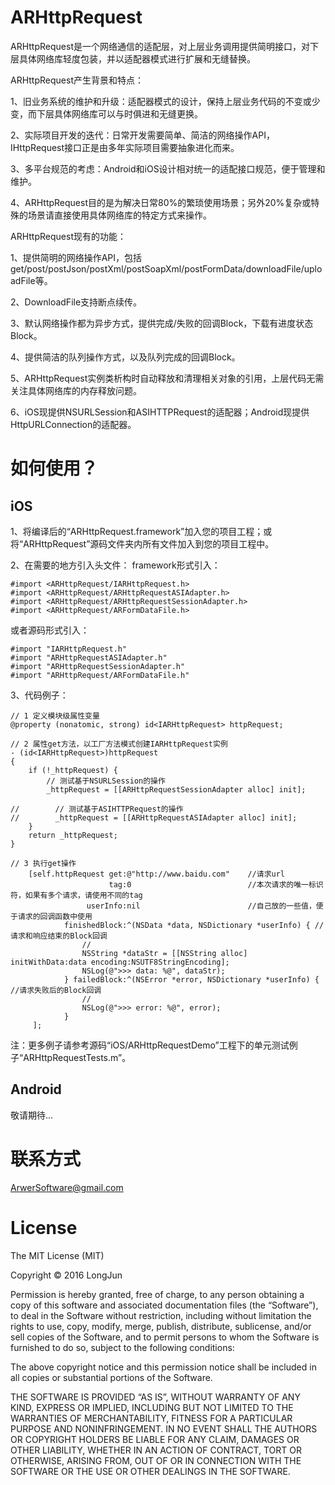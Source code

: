 ARHttpRequest
===========

ARHttpRequest是一个网络通信的适配层，对上层业务调用提供简明接口，对下层具体网络库轻度包装，并以适配器模式进行扩展和无缝替换。
  
ARHttpRequest产生背景和特点：

1、旧业务系统的维护和升级：适配器模式的设计，保持上层业务代码的不变或少变，而下层具体网络库可以与时俱进和无缝更换。

2、实际项目开发的迭代：日常开发需要简单、简洁的网络操作API，IHttpRequest接口正是由多年实际项目需要抽象进化而来。

3、多平台规范的考虑：Android和iOS设计相对统一的适配接口规范，便于管理和维护。

4、ARHttpRequest目的是为解决日常80%的繁琐使用场景；另外20%复杂或特殊的场景请直接使用具体网络库的特定方式来操作。
  
ARHttpRequest现有的功能：

1、提供简明的网络操作API，包括get/post/postJson/postXml/postSoapXml/postFormData/downloadFile/uploadFile等。

2、DownloadFile支持断点续传。

3、默认网络操作都为异步方式，提供完成/失败的回调Block，下载有进度状态Block。

4、提供简洁的队列操作方式，以及队列完成的回调Block。

5、ARHttpRequest实例类析构时自动释放和清理相关对象的引用，上层代码无需关注具体网络库的内存释放问题。

6、iOS现提供NSURLSession和ASIHTTPRequest的适配器；Android现提供HttpURLConnection的适配器。


如何使用？
========
iOS
---
1、将编译后的“ARHttpRequest.framework”加入您的项目工程；或将“ARHttpRequest”源码文件夹内所有文件加入到您的项目工程中。

2、在需要的地方引入头文件：
framework形式引入：
```
#import <ARHttpRequest/IARHttpRequest.h>
#import <ARHttpRequest/ARHttpRequestASIAdapter.h>
#import <ARHttpRequest/ARHttpRequestSessionAdapter.h>
#import <ARHttpRequest/ARFormDataFile.h>
```
或者源码形式引入：
```
#import "IARHttpRequest.h"
#import "ARHttpRequestASIAdapter.h"
#import "ARHttpRequestSessionAdapter.h"
#import "ARHttpRequest/ARFormDataFile.h"
```

3、代码例子：
```
// 1 定义模块级属性变量
@property (nonatomic, strong) id<IARHttpRequest> httpRequest;

// 2 属性get方法，以工厂方法模式创建IARHttpRequest实例
- (id<IARHttpRequest>)httpRequest
{
    if (!_httpRequest) {
        // 测试基于NSURLSession的操作
        _httpRequest = [[ARHttpRequestSessionAdapter alloc] init];
        
//        // 测试基于ASIHTTPRequest的操作
//        _httpRequest = [[ARHttpRequestASIAdapter alloc] init];
    }
    return _httpRequest;
}

// 3 执行get操作
    [self.httpRequest get:@"http://www.baidu.com"    //请求url
                      tag:0                          //本次请求的唯一标识符，如果有多个请求，请使用不同的tag
                 userInfo:nil                        //自己放的一些值，便于请求的回调函数中使用
            finishedBlock:^(NSData *data, NSDictionary *userInfo) { //请求和响应结束的Block回调
                //
                NSString *dataStr = [[NSString alloc] initWithData:data encoding:NSUTF8StringEncoding];
                NSLog(@">>> data: %@", dataStr);
            } failedBlock:^(NSError *error, NSDictionary *userInfo) { //请求失败后的Block回调
                //
                NSLog(@">>> error: %@", error);
            }
     ];
```

注：更多例子请参考源码“iOS/ARHttpRequestDemo”工程下的单元测试例子“ARHttpRequestTests.m”。

Android
-------
敬请期待...


联系方式
=======
ArwerSoftware@gmail.com




License
=======
The MIT License (MIT)

Copyright © 2016 LongJun

Permission is hereby granted, free of charge, to any person obtaining a copy of this software and associated documentation files (the “Software”), to deal in the Software without restriction, including without limitation the rights to use, copy, modify, merge, publish, distribute, sublicense, and/or sell copies of the Software, and to permit persons to whom the Software is furnished to do so, subject to the following conditions:

The above copyright notice and this permission notice shall be included in all copies or substantial portions of the Software.

THE SOFTWARE IS PROVIDED “AS IS”, WITHOUT WARRANTY OF ANY KIND, EXPRESS OR IMPLIED, INCLUDING BUT NOT LIMITED TO THE WARRANTIES OF MERCHANTABILITY, FITNESS FOR A PARTICULAR PURPOSE AND NONINFRINGEMENT. IN NO EVENT SHALL THE AUTHORS OR COPYRIGHT HOLDERS BE LIABLE FOR ANY CLAIM, DAMAGES OR OTHER LIABILITY, WHETHER IN AN ACTION OF CONTRACT, TORT OR OTHERWISE, ARISING FROM, OUT OF OR IN CONNECTION WITH THE SOFTWARE OR THE USE OR OTHER DEALINGS IN THE SOFTWARE.
